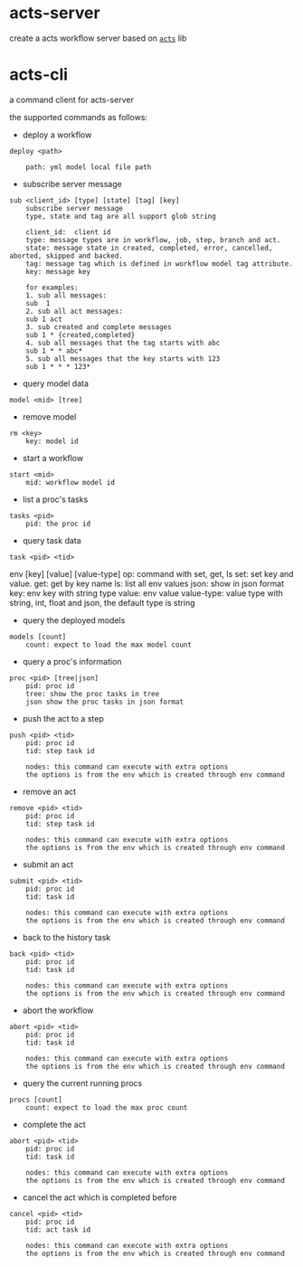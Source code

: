 # acts-server
create a acts workflow server based on  [`acts`](https://github.com/yaojianpin/acts) lib

# acts-cli
a command client for acts-server

the supported commands as follows:

* deploy a workflow
```
deploy <path>
    
    path: yml model local file path
```

* subscribe server message
```
sub <client_id> [type] [state] [tag] [key]
    subscribe server message
    type, state and tag are all support glob string

    client_id:  client id
    type: message types are in workflow, job, step, branch and act.
    state: message state in created, completed, error, cancelled, aborted, skipped and backed.
    tag: message tag which is defined in workflow model tag attribute.
    key: message key

    for examples:
    1. sub all messages:
    sub  1
    2. sub all act messages:
    sub 1 act
    3. sub created and complete messages
    sub 1 * {created,completed}
    4. sub all messages that the tag starts with abc
    sub 1 * * abc*
    5. sub all messages that the key starts with 123
    sub 1 * * * 123*
```
* query model data
```
model <mid> [tree]
```

* remove model
```
rm <key>
    key: model id
```

* start a workflow
```
start <mid>
    mid: workflow model id
```

* list a proc's tasks
```
tasks <pid>
    pid: the proc id
```

* query task data
```
task <pid> <tid>
```

env <op> [key] [value] [value-type]
    op: command with set, get, ls
            set: set key and value.
            get: get by key name
            ls: list all env values
            json: show in json format
    key: env key with string type
    value: env value
    value-type: value type with string, int, float and json, the default type is string



* query the deployed models
```
models [count]
    count: expect to load the max model count
```

* query a proc's information
```
proc <pid> [tree|json]
    pid: proc id
    tree: show the proc tasks in tree
    json show the proc tasks in json format
```

* push the act to a step
```
push <pid> <tid>
    pid: proc id
    tid: step task id

    nodes: this command can execute with extra options
    the options is from the env which is created through env command
```

* remove an act
```
remove <pid> <tid>
    pid: proc id
    tid: step task id

    nodes: this command can execute with extra options
    the options is from the env which is created through env command
```

* submit an act
```
submit <pid> <tid>
    pid: proc id
    tid: task id

    nodes: this command can execute with extra options
    the options is from the env which is created through env command
```

*  back to the history task
```
back <pid> <tid>
    pid: proc id
    tid: task id

    nodes: this command can execute with extra options
    the options is from the env which is created through env command
```
* abort the workflow
```
abort <pid> <tid>
    pid: proc id
    tid: task id

    nodes: this command can execute with extra options
    the options is from the env which is created through env command
```

* query the current running procs
```
procs [count]
    count: expect to load the max proc count
```
* complete the act
```
abort <pid> <tid>
    pid: proc id
    tid: task id

    nodes: this command can execute with extra options
    the options is from the env which is created through env command
```

* cancel the act which is completed before
```
cancel <pid> <tid>
    pid: proc id
    tid: act task id

    nodes: this command can execute with extra options
    the options is from the env which is created through env command
```




